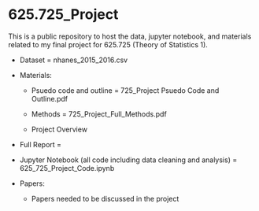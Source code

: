 # 625.725_Project
This is a public repository to host the data, jupyter notebook, and materials related to my final project for 625.725 (Theory of Statistics 1). 

- Dataset = nhanes_2015_2016.csv

- Materials: 
  - Psuedo code and outline = 725_Project Psuedo Code and Outline.pdf

  - Methods = 725_Project_Full_Methods.pdf
  
  - Project Overview

- Full Report = 

- Jupyter Notebook (all code including data cleaning and analysis) = 625_725_Project_Code.ipynb

- Papers:
  - Papers needed to be discussed in the project
